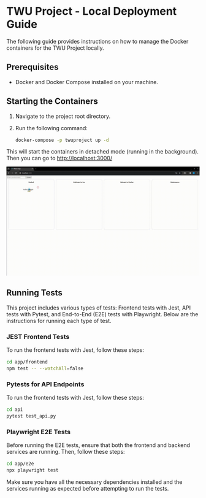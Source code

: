# TWU Project - Local Deployment Guide

The following guide provides instructions on how to manage the Docker containers for the TWU Project locally.

## Prerequisites

- Docker and Docker Compose installed on your machine.

## Starting the Containers

1. Navigate to the project root directory.
2. Run the following command:

   ```bash
   docker-compose -p twuproject up -d
   ``` 
This will start the containers in detached mode (running in the background).
Then you can go to [http://localhost:3000/](http://localhost:3000/)

![Alt text for the image](demo.gif)

## Running Tests

This project includes various types of tests: Frontend tests with Jest, API tests with Pytest, and End-to-End (E2E) tests with Playwright. Below are the instructions for running each type of test.

### JEST Frontend Tests

To run the frontend tests with Jest, follow these steps:
   ```sh
   cd app/frontend
   npm test -- --watchAll=false
   ``` 

### Pytests for API Endpoints
To run the frontend tests with Jest, follow these steps:
   ```sh
   cd api
   pytest test_api.py
   ``` 

### Playwright E2E Tests
Before running the E2E tests, ensure that both the frontend and backend services are running. Then, follow these steps:
   ```sh
   cd app/e2e
   npx playwright test
   ``` 
Make sure you have all the necessary dependencies installed and the services running as expected before attempting to run the tests.

